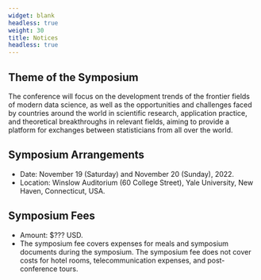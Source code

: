 ```yaml
---
widget: blank
headless: true
weight: 30
title: Notices
headless: true
---
```


## Theme of the Symposium
The conference will focus on the development trends of the frontier fields of modern data science, as well as the opportunities and challenges faced by countries around the world in scientific research, application practice, and theoretical breakthroughs in relevant fields, aiming to provide a platform for exchanges between statisticians from all over the world.

## Symposium Arrangements
- Date: November 19 (Saturday) and November 20 (Sunday), 2022.
- Location: Winslow Auditorium (60 College Street), Yale University, New Haven, Connecticut, USA.

## Symposium Fees
- Amount: $??? USD.
- The symposium fee covers expenses for meals and symposium documents during the symposium. The symposium fee does not cover costs for hotel rooms, telecommunication expenses, and post-conference tours.